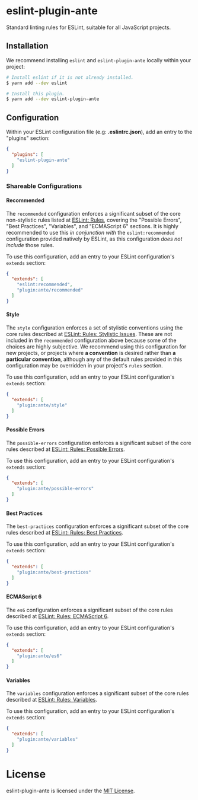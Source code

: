 # eslint-plugin-ante

Standard linting rules for ESLint, suitable for all JavaScript projects.

## Installation

We recommend installing `eslint` and `eslint-plugin-ante` locally within your project:

```sh
# Install eslint if it is not already installed.
$ yarn add --dev eslint

# Install this plugin.
$ yarn add --dev eslint-plugin-ante
```

## Configuration

Within your ESLint configuration file (e.g: **.eslintrc.json**), add an entry to the "plugins" section:

```json
{
  "plugins": [
    "eslint-plugin-ante"
  ]
}
```

### Shareable Configurations

#### Recommended

The `recommended` configuration enforces a significant subset of the core non-stylistic rules listed at [ESLint: Rules](https://eslint.org/docs/rules/), covering the "Possible Errors", "Best Practices", "Variables", and "ECMAScript 6" sections. It is highly recommended to use this *in conjunction with* the `eslint:recommended` configuration provided natively by ESLint, as this configuration *does not include* those rules.

To use this configuration, add an entry to your ESLint configuration's `extends` section:

```json
{
  "extends": [
    "eslint:recommended",
    "plugin:ante/recommended"
  ]
}
```

#### Style

The `style` configuration enforces a set of stylistic conventions using the core rules described at [ESLint: Rules: Stylistic Issues](https://eslint.org/docs/rules/#stylistic-issues). These are not included in the `recommended` configuration above because some of the choices are highly subjective. We recommend using this configuration for new projects, or projects where **a convention** is desired rather than **a particular convention**, although any of the default rules provided in this configuration may be overridden in your project's `rules` section.

To use this configuration, add an entry to your ESLint configuration's `extends` section:

```json
{
  "extends": [
    "plugin:ante/style"
  ]
}
```

#### Possible Errors

The `possible-errors` configuration enforces a significant subset of the core rules described at [ESLint: Rules: Possible Errors](https://eslint.org/docs/rules/#possible-errors).

To use this configuration, add an entry to your ESLint configuration's `extends` section:

```json
{
  "extends": [
    "plugin:ante/possible-errors"
  ]
}
```

#### Best Practices

The `best-practices` configuration enforces a significant subset of the core rules described at [ESLint: Rules: Best Practices](https://eslint.org/docs/rules/#best-practices).

To use this configuration, add an entry to your ESLint configuration's `extends` section:

```json
{
  "extends": [
    "plugin:ante/best-practices"
  ]
}
```

#### ECMAScript 6

The `es6` configuration enforces a significant subset of the core rules described at [ESLint: Rules: ECMAScript 6](https://eslint.org/docs/rules/#ecmascript-6).

To use this configuration, add an entry to your ESLint configuration's `extends` section:

```json
{
  "extends": [
    "plugin:ante/es6"
  ]
}
```

#### Variables

The `variables` configuration enforces a significant subset of the core rules described at [ESLint: Rules: Variables](https://eslint.org/docs/rules/#variables).

To use this configuration, add an entry to your ESLint configuration's `extends` section:

```json
{
  "extends": [
    "plugin:ante/variables"
  ]
}
```

# License

eslint-plugin-ante is licensed under the [MIT License](http://www.opensource.org/licenses/mit-license.php).
